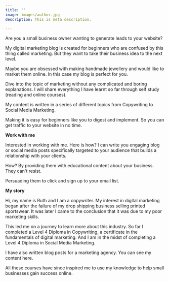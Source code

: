 ```yaml
---
title: ''
image: images/author.jpg
description: This is meta description.

---
```

Are you a small business owner wanting to generate leads to your website?

My digital marketing blog is created for beginners who are confused by this thing called marketing. But they want to take their business idea to the next level.

Maybe you are obsessed with making handmade jewellery and would like to market them online. In this case my blog is perfect for you.

Dive into the topic of marketing without any complicated and boring explanations. I will share everything I have learnt so far through self study (reading and online courses).

My content is written in a series of different topics from Copywriting to Social Media Marketing.

Making it is easy for beginners like you to digest and implement. So you can get traffic to your website in no time.

**Work with me**

Interested in working with me. Here is how? I can write you engaging blog or social media posts specifically targeted to your audience that builds a relationship with your clients.

How? By providing them with educational content about your business. They can't resist.

Persuading them to click and sign up to your email list.

**My story**

Hi, my name is Ruth and I am a copywriter. My interest in digital marketing began after the failure of my drop shipping business selling printed sportswear. It was later I came to the conclusion that it was due to my poor marketing skills.

This led me on a journey to learn more about this industry. So far I completed a Level 4 Diploma in Copywriting, a certificate in the fundamentals of digital marketing. And I am in the midst of completing a Level 4 Diploma in Social Media Marketing.

I have also written blog posts for a marketing agency. You can see my content here.

All these courses have since inspired me to use my knowledge to help small businesses gain success online.